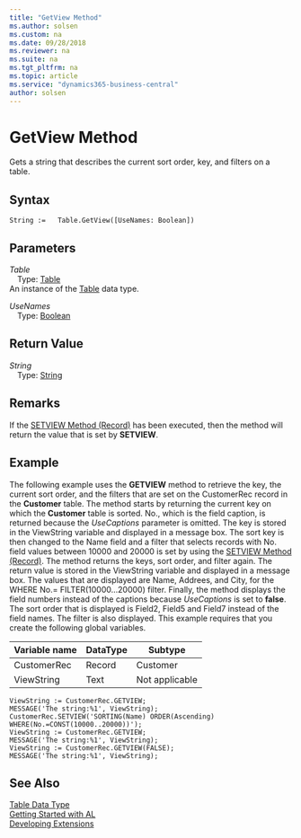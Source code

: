 ```yaml
---
title: "GetView Method"
ms.author: solsen
ms.custom: na
ms.date: 09/28/2018
ms.reviewer: na
ms.suite: na
ms.tgt_pltfrm: na
ms.topic: article
ms.service: "dynamics365-business-central"
author: solsen
---
```

[//]: # (START>DO_NOT_EDIT)
[//]: # (IMPORTANT:Do not edit any of the content between here and the END>DO_NOT_EDIT.)
[//]: # (Any modifications should be made in the .resx files in the ModernDev repo.)
# GetView Method
Gets a string that describes the current sort order, key, and filters on a table.

## Syntax
```
String :=   Table.GetView([UseNames: Boolean])
```
## Parameters
*Table*  
&emsp;Type: [Table](table-data-type.md)  
An instance of the [Table](table-data-type.md) data type.  

*UseNames*  
&emsp;Type: [Boolean](boolean-data-type.md)  
  


## Return Value
*String*  
&emsp;Type: [String](string-data-type.md)  
  


[//]: # (IMPORTANT: END>DO_NOT_EDIT)

## Remarks  
 If the [SETVIEW Method \(Record\)](devenv-SETVIEW-Method-Record.md) has been executed, then the method will return the value that is set by **SETVIEW**.  
  
## Example  
 The following example uses the **GETVIEW** method to retrieve the key, the current sort order, and the filters that are set on the CustomerRec record in the **Customer** table. The method starts by returning the current key on which the **Customer** table is sorted. No., which is the field caption, is returned because the *UseCaptions* parameter is omitted. The key is stored in the ViewString variable and displayed in a message box. The sort key is then changed to the Name field and a filter that selects records with No. field values between 10000 and 20000 is set by using the [SETVIEW Method \(Record\)](devenv-SETVIEW-Method-Record.md). The method returns the keys, sort order, and filter again. The return value is stored in the ViewString variable and displayed in a message box. The values that are displayed are Name, Addrees, and City, for the WHERE No.= FILTER\(10000…20000\) filter. Finally, the method displays the field numbers instead of the captions because *UseCaptions* is set to **false**. The sort order that is displayed is Field2, Field5 and Field7 instead of the field names. The filter is also displayed. This example requires that you create the following global variables.  
  
|Variable name|DataType|Subtype|  
|-------------------|--------------|-------------|  
|CustomerRec|Record|Customer|  
|ViewString|Text|Not applicable|  
  
```  
ViewString := CustomerRec.GETVIEW;  
MESSAGE('The string:%1', ViewString);  
CustomerRec.SETVIEW('SORTING(Name) ORDER(Ascending) WHERE(No.=CONST(10000..20000))');  
ViewString := CustomerRec.GETVIEW;  
MESSAGE('The string:%1', ViewString);  
ViewString := CustomerRec.GETVIEW(FALSE);  
MESSAGE('The string:%1', ViewString);  
```  
  

## See Also
[Table Data Type](table-data-type.md)  
[Getting Started with AL](../devenv-get-started.md)  
[Developing Extensions](../devenv-dev-overview.md)
